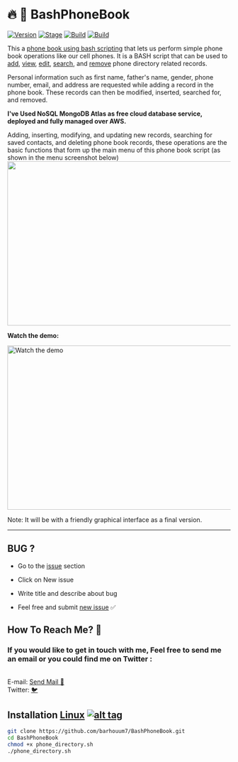 <h1>🔥 📣 BashPhoneBook</h1>
<p><a href="https://github.com/barhouum7/BashPhoneBook"><img src="https://img.shields.io/badge/BashPhoneBook-1.0-brightgreen.svg" alt="Version" data-canonical-src="https://img.shields.io/badge/BashPhoneBook-1.0-brightgreen.svg?maxAge=259200" style="max-width:100%;"></a>
<a href="https://github.com/barhouum7/BashPhoneBook"><img src="https://img.shields.io/badge/Release-Stable-brightgreen.svg" alt="Stage" data-canonical-src="https://img.shields.io/badge/Release-Stable-brightgreen.svg" style="max-width:100%;"></a>
<a href="https://github.com/barhouum7/BashPhoneBook"><img src="https://img.shields.io/badge/Supported%20OS-Linux%2FMacOS-brightgreengreen.svg" alt="Build" data-canonical-src="https://img.shields.io/badge/Supported%20OS-Linux%2FMacOS-brightgreengreen.svg" style="max-width:100%;"></a>
<a href="https://github.com/barhouum7/BashPhoneBook/blame/master/LICENSE"><img src="https://img.shields.io/packagist/l/doctrine/orm.svg" alt="Build" data-canonical-src="https://img.shields.io/packagist/l/doctrine/orm.svg" style="max-width:100%;"></a></p>

This a <ins>phone book using bash scripting</ins> that lets us perform simple phone book operations like our cell phones. It is a BASH script that can be used to <ins>add</ins>, <ins>view</ins>, <ins>edit</ins>, <ins>search</ins>, and <ins>remove</ins> phone directory related records.

Personal information such as first name, father's name, gender, phone number, email, and address are requested while adding a record in the phone book. These records can then be modified, inserted, searched for, and removed.

<b>I've Used NoSQL MongoDB Atlas as free cloud database service, deployed and fully managed over AWS.</b>

Adding, inserting, modifying, and updating new records, searching for saved contacts, and deleting phone book records, these operations are the basic functions that form up the main menu of this phone book script (as shown in the menu screenshot below)
<img src="https://i.imgur.com/1MBJdVZ.png" data-canonical-src="https://i.imgur.com/1MBJdVZ.png" width="700" height="370">

<b>Watch the demo:</b>

<a href="https://youtu.be/v4kmgBx_E70?list=PLAAFm97yITReOxGUdXhH4HC4WZx2zB7Xr"><img src="https://github.com/barhouum7/BashPhoneBook/blob/master/MyScriptDemo.gif?raw=true" alt="Watch the demo" width="700" height="370"></a>


Note: It will be with a friendly graphical interface as a final version.

<hr>
<h2>BUG ?</h2>
<ul><li>Go to the <a href="https://github.com/barhouum7/BashPhoneBook/issues">issue</a> section</li></ul>
<ul><li>Click on New issue</li></ul>
<ul><li>Write title and describe about bug</li></ul> 
<ul><li>Feel free and submit <a href="https://github.com/barhouum7/BashPhoneBook/issues">new issue</a> ✅</li></ul>

<h2>How To Reach Me? 📧</h2>
<h3>If you would like to get in touch with me, Feel free to send me an email or you could find me on Twitter : </h3><br>E-mail: <a href="mailto:bb.med2000@gmail.com?Subject=Hello%20again" target="_top">Send Mail 📧</a><br>Twitter: <a href="https://twitter.com/MindH4Q3Rr">🐦</a>

## Installation [Linux](https://wikipedia.org/wiki/Linux) [![alt tag](http://icons.iconarchive.com/icons/dakirby309/simply-styled/32/OS-Linux-icon.png)](https://fr.wikipedia.org/wiki/Linux)

```bash
git clone https://github.com/barhouum7/BashPhoneBook.git
cd BashPhoneBook
chmod +x phone_directory.sh
./phone_directory.sh
```
